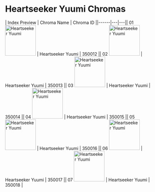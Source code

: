 # Heartseeker Yuumi Chromas

| Index  Preview | Chroma Name | Chroma ID ||------|---|---|| 01  <img src='https://raw.communitydragon.org/latest/plugins/rcp-be-lol-game-data/global/default/v1/champion-chroma-images/350/350012.png' alt='Heartseeker Yuumi' width='100'> | Heartseeker Yuumi | 350012 || 02  <img src='https://raw.communitydragon.org/latest/plugins/rcp-be-lol-game-data/global/default/v1/champion-chroma-images/350/350013.png' alt='Heartseeker Yuumi' width='100'> | Heartseeker Yuumi | 350013 || 03  <img src='https://raw.communitydragon.org/latest/plugins/rcp-be-lol-game-data/global/default/v1/champion-chroma-images/350/350014.png' alt='Heartseeker Yuumi' width='100'> | Heartseeker Yuumi | 350014 || 04  <img src='https://raw.communitydragon.org/latest/plugins/rcp-be-lol-game-data/global/default/v1/champion-chroma-images/350/350015.png' alt='Heartseeker Yuumi' width='100'> | Heartseeker Yuumi | 350015 || 05  <img src='https://raw.communitydragon.org/latest/plugins/rcp-be-lol-game-data/global/default/v1/champion-chroma-images/350/350016.png' alt='Heartseeker Yuumi' width='100'> | Heartseeker Yuumi | 350016 || 06  <img src='https://raw.communitydragon.org/latest/plugins/rcp-be-lol-game-data/global/default/v1/champion-chroma-images/350/350017.png' alt='Heartseeker Yuumi' width='100'> | Heartseeker Yuumi | 350017 || 07  <img src='https://raw.communitydragon.org/latest/plugins/rcp-be-lol-game-data/global/default/v1/champion-chroma-images/350/350018.png' alt='Heartseeker Yuumi' width='100'> | Heartseeker Yuumi | 350018 |